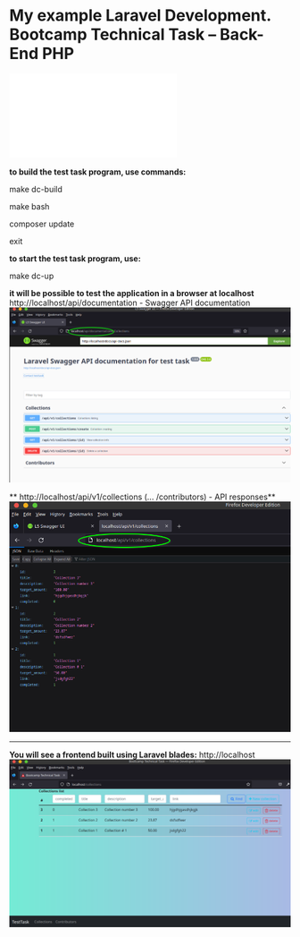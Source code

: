 # My example Laravel Development. Bootcamp Technical Task – Back-End PHP

 ![actual task in Ukrainian](Addons%2FTask.pdf) 

**to build the test task program, use commands:**

make dc-build

make bash

composer update

exit 

**to start the test task program, use:**

make dc-up

**it will be possible to test the application in a browser at localhost**
    http://localhost/api/documentation - Swagger API documentation
    ![demo-113838.png](Addons%2Fdemo-api-documentation.png)

**  http://localhost/api/v1/collections (... /contributors) - API responses**
    ![demo-113838.png](Addons%2Fdemo-api.png)

********************************************************
**You will see a frontend built using Laravel blades:**
    http://localhost
    ![demo-frontend.png](Addons%2Fdemo-frontend.png)
